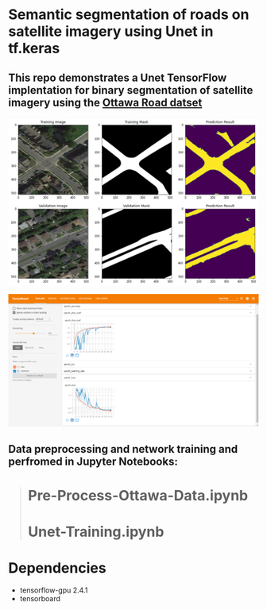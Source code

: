# Semantic segmentation of roads on satellite imagery using Unet in tf.keras

## This repo demonstrates a Unet TensorFlow implentation for binary segmentation of satellite imagery using the [Ottawa Road datset](https://github.com/yhlleo/RoadNet)

![MaskResults](readmefigs/MaskResults.PNG)

![Tensorboard](readmefigs/TensorboardScreenshot.PNG)

## Data preprocessing and network training and perfromed in Jupyter Notebooks:

> # Pre-Process-Ottawa-Data.ipynb
> # Unet-Training.ipynb

# Dependencies

- tensorflow-gpu 2.4.1
- tensorboard